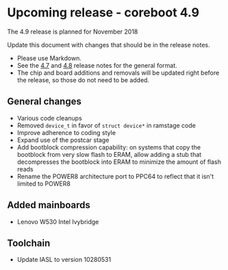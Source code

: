 Upcoming release - coreboot 4.9
==========================

The 4.9 release is planned for November 2018

Update this document with changes that should be in the release
notes.
* Please use Markdown.
* See the [4.7](coreboot-4.7-relnotes.md) and [4.8](coreboot-4.8.1-relnotes.md)
 release notes for the general format.
* The chip and board additions and removals will be updated right
before the release, so those do not need to be added.



General changes
---------------

* Various code cleanups
 * Removed `device_t` in favor of `struct device*` in ramstage code
 * Improve adherence to coding style
* Expand use of the postcar stage
* Add bootblock compression capability: on systems that copy the bootblock
  from very slow flash to ERAM, allow adding a stub that decompresses the
  bootblock into ERAM to minimize the amount of flash reads
* Rename the POWER8 architecture port to PPC64 to reflect that it isn't limited
  to POWER8

Added mainboards
----------------
* Lenovo W530                                          Intel Ivybridge

Toolchain
---------

* Update IASL to version 10280531
